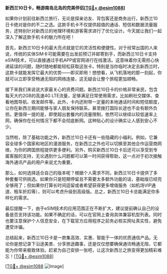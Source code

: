 **新西兰10日卡，畅游南岛北岛的完美伴侣[[TG💪+ @esim1088](https://t.me/s/esim1088)]**

如果你计划前往新西兰旅行，无论是探亲访友、背包客还是商务出行，新西兰10日卡绝对是你的不二之选。这款手机卡不仅提供超值的通话、短信和数据流量服务，还特别针对新西兰的地理环境和游客需求进行了优化设计。今天就让我们一起深入了解这款手机卡的魅力所在吧！

首先，新西兰10日卡的最大亮点就是它的灵活性和便捷性。对于经常出国的人来说，传统的实体SIM卡可能需要在出发前预订并邮寄到手，而新西兰10日卡支持eSIM技术，可以直接通过手机APP或官网进行在线激活。这意味着你无需担心快递延误的问题，随时随地都能轻松获取这张卡。特别是当你临时决定去新西兰时，这款卡就能发挥它最大的优势——即买即用！想想看，从飞机落地的那一刻起，你就可以立即享受畅通无阻的网络连接，这无疑会让整个旅程更加顺畅。

接下来我们来说说大家最关心的资费问题。新西兰10日卡的价格非常亲民，包含每天大约2GB的高速4G LTE流量，足够满足日常使用需求，比如刷社交媒体、查看地图导航、收发邮件等。此外，卡内还附带一定量的本地通话时间和短信额度，让你在新西兰期间能够与家人朋友保持联系，甚至拨打国际长途也不会有额外负担。更值得一提的是，即使超出套餐内的流量限制，依然可以继续以较低速率上网，确保你在任何情况下都不会彻底断网。这种贴心的设计确实让人感到安心不少。

当然啦，除了基础功能之外，新西兰10日卡还有一些隐藏的小福利。例如，它兼容全球多个国家和地区的漫游服务，在新西兰之外也可以切换至其他合作运营商网络，为你的跨国旅程提供更多便利。另外，购买新西兰10日卡后还可以享受到专属客服的支持，无论遇到什么问题都可以第一时间获得帮助，这一点对于初次接触海外通讯产品的用户来说尤为重要。

那么，如何选择适合自己的版本呢？根据个人需求不同，新西兰10日卡提供了多种套餐可供挑选。如果你只是短期停留且不需要太多额外功能的话，基础版已经完全够用了；但如果你打算长时间逗留或者希望获得更多增值服务（如机场VIP通道、租车折扣等），则可以考虑升级到高级版。总之，新西兰10日卡总能满足你多样化的需求。

最后提醒一下，由于eSIM技术的应用范围正在不断扩大，建议提前确认自己的设备是否支持该功能。如果不确定的话，可以在官网上查询具体兼容机型列表。同时也要注意保护个人信息安全，在下载官方应用程序之前务必核实网址真实性，避免遭受诈骗。

总结起来，新西兰10日卡是一款集高效、实惠、智能于一体的优质通信产品。无论你是想记录下沿途美景、分享旅途趣事，还是仅仅想要确保通讯畅通无阻，它都能为你带来极致体验。赶紧为自己安排一张吧，让这次新西兰之旅变得更加精彩难忘！[[TG💪+ @esim1088](https://t.me/s/esim1088)]

[[TG💪+ @esim1088](https://t.me/s/esim1088) ![Image](https://i.postimg.cc/4NQfJmqS/Snipaste-2025-05-13-00-14-12.png)]